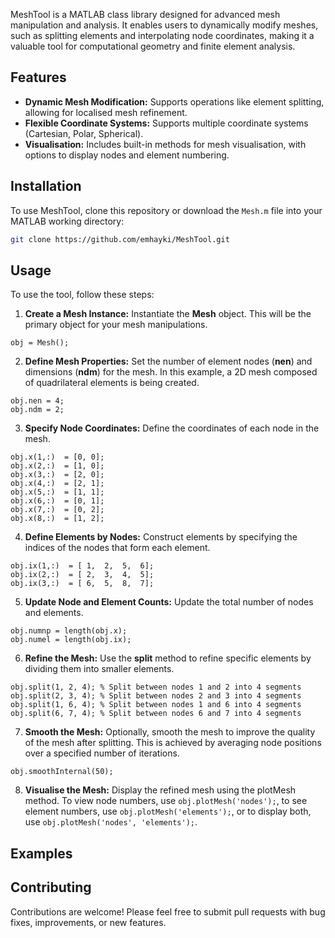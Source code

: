 MeshTool is a MATLAB class library designed for advanced mesh manipulation and analysis. It enables users to dynamically modify meshes, such as splitting elements and interpolating node coordinates, making it a valuable tool for computational geometry and finite element analysis.

## Features

- **Dynamic Mesh Modification:** Supports operations like element splitting, allowing for localised mesh refinement.
- **Flexible Coordinate Systems:** Supports multiple coordinate systems (Cartesian, Polar, Spherical).
- **Visualisation:** Includes built-in methods for mesh visualisation, with options to display nodes and element numbering.

## Installation

To use MeshTool, clone this repository or download the `Mesh.m` file into your MATLAB working directory:

```bash
git clone https://github.com/emhayki/MeshTool.git
```

## Usage
To use the tool, follow these steps:

1. **Create a Mesh Instance:** Instantiate the **Mesh** object. This will be the primary object for your mesh manipulations.
```
obj = Mesh();
```


2. **Define Mesh Properties:** Set the number of element nodes (**nen**) and dimensions (**ndm**) for the mesh. In this example, a 2D mesh composed of quadrilateral elements is being created.
```
obj.nen = 4;
obj.ndm = 2;
```

3. **Specify Node Coordinates:** Define the coordinates of each node in the mesh. 
```
obj.x(1,:)  = [0, 0];
obj.x(2,:)  = [1, 0];
obj.x(3,:)  = [2, 0];
obj.x(4,:)  = [2, 1];
obj.x(5,:)  = [1, 1];
obj.x(6,:)  = [0, 1];
obj.x(7,:)  = [0, 2];
obj.x(8,:)  = [1, 2];
```

4. **Define Elements by Nodes:** Construct elements by specifying the indices of the nodes that form each element. 
```
obj.ix(1,:)  = [ 1,  2,  5,  6];
obj.ix(2,:)  = [ 2,  3,  4,  5];
obj.ix(3,:)  = [ 6,  5,  8,  7];
```

5. **Update Node and Element Counts:** Update the total number of nodes and elements.
```
obj.numnp = length(obj.x);
obj.numel = length(obj.ix);
```

6. **Refine the Mesh:** Use the **split** method to refine specific elements by dividing them into smaller elements. 
```
obj.split(1, 2, 4); % Split between nodes 1 and 2 into 4 segments
obj.split(2, 3, 4); % Split between nodes 2 and 3 into 4 segments
obj.split(1, 6, 4); % Split between nodes 1 and 6 into 4 segments
obj.split(6, 7, 4); % Split between nodes 6 and 7 into 4 segments
```


7. **Smooth the Mesh:** Optionally, smooth the mesh to improve the quality of the mesh after splitting. This is achieved by averaging node positions over a specified number of iterations.
```
obj.smoothInternal(50);
```

8. **Visualise the Mesh:** Display the refined mesh using the plotMesh method. To view node numbers, use `obj.plotMesh('nodes');`, to see element numbers, use `obj.plotMesh('elements');`, or to display both, use `obj.plotMesh('nodes', 'elements');`.

## Examples
## Contributing
Contributions are welcome! Please feel free to submit pull requests with bug fixes, improvements, or new features.

